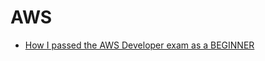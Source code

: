 # AWS

- [How I passed the AWS Developer exam as a BEGINNER](https://www.youtube.com/watch?v=ktDa9vpvlls)
